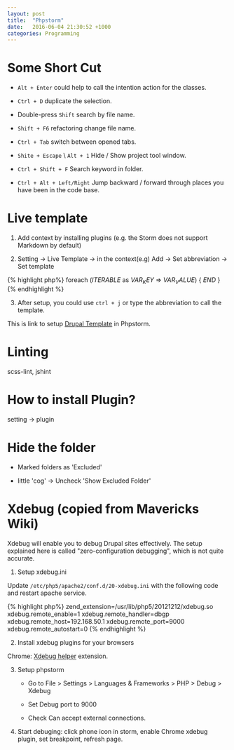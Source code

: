 ```yaml
---
layout: post
title:  "Phpstorm"
date:   2016-06-04 21:30:52 +1000
categories: Programming
---
```

Some Short Cut
==============
- `Alt + Enter` could help to call the intention action for the classes.

- `Ctrl + D` duplicate the selection.

- Double-press `Shift` search by file name.

- `Shift + F6` refactoring change file name.

- `Ctrl + Tab` switch between opened tabs.

- `Shite + Escape` \ `Alt + 1` Hide / Show project tool window.

- `Ctrl + Shift + F` Search keyword in folder.

- `Ctrl + Alt + Left/Right` Jump backward / forward through places you have been in the code base.
 

Live template
==============
1. Add context by installing plugins (e.g. the Storm does not support Markdown by default)

2. Setting -> Live Template -> in the context(e.g) Add -> Set abbreviation -> Set template

{% highlight php%}
foreach ($ITERABLE$ as $VAR_KEY$ => $VAR_VALUE$) {
    $END$
}
{% endhighlight %}

3. After setup, you could use `ctrl + j` or type the abbreviation to call the template.

This is link to setup [Drupal Template](https://www.drupal.org/project/phpstorm_templates) in Phpstorm. 

Linting
=======
scss-lint, jshint

How to install Plugin?
===========================
setting -> plugin

Hide the folder
===============
- Marked folders as 'Excluded'

- little 'cog' -> Uncheck 'Show Excluded Folder'

Xdebug (copied from Mavericks Wiki)
===================================
Xdebug will enable you to debug Drupal sites effectively. The setup explained here is called "zero-configuration debugging", which is not quite accurate.

1. Setup xdebug.ini

Update `/etc/php5/apache2/conf.d/20-xdebug.ini` with the following code and restart apache service.

{% highlight php%}
zend_extension=/usr/lib/php5/20121212/xdebug.so 
xdebug.remote_enable=1 
xdebug.remote_handler=dbgp 
xdebug.remote_host=192.168.50.1 
xdebug.remote_port=9000 
xdebug.remote_autostart=0
{% endhighlight %}

2. Install xdebug plugins for your browsers

Chrome: [Xdebug helper](https://chrome.google.com/webstore/detail/xdebug-helper/eadndfjplgieldjbigjakmdgkmoaaaoc?hl=en) extension.

3. Setup phpstorm

   - Go to File > Settings > Languages & Frameworks > PHP > Debug > Xdebug

   - Set Debug port to 9000

   - Check Can accept external connections.

4. Start debuging: click phone icon in storm, enable Chrome xdebug plugin, set breakpoint, refresh page.